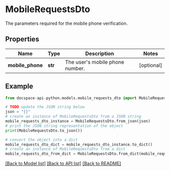 # MobileRequestsDto
The parameters required for the mobile phone verification.

## Properties

Name | Type | Description | Notes
------------ | ------------- | ------------- | -------------
**mobile_phone** | **str** | The user&#39;s mobile phone number. | [optional] 

## Example

```python
from docspace-api-python.models.mobile_requests_dto import MobileRequestsDto

# TODO update the JSON string below
json = "{}"
# create an instance of MobileRequestsDto from a JSON string
mobile_requests_dto_instance = MobileRequestsDto.from_json(json)
# print the JSON string representation of the object
print(MobileRequestsDto.to_json())

# convert the object into a dict
mobile_requests_dto_dict = mobile_requests_dto_instance.to_dict()
# create an instance of MobileRequestsDto from a dict
mobile_requests_dto_from_dict = MobileRequestsDto.from_dict(mobile_requests_dto_dict)
```
[[Back to Model list]](../README.md#documentation-for-models) [[Back to API list]](../README.md#documentation-for-api-endpoints) [[Back to README]](../README.md)


